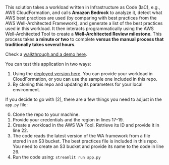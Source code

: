
This solution takes a workload written in Infrastructure as Code (IaC), e.g., AWS CloudFormation, and calls **Amazon Bedrock** to analyze it, detect what AWS best practices are used (by comparing with best practices from the AWS Well-Architected Framework), and generate a list of the best practices used in this workload. It then interacts programmatically using the AWS Well-Architected Tool to create a **Well-Architected Review milestone**. This process takes **a minute or two** to complete **versus the manual process that traditionally takes several hours**.

Check a [walkthrough and a demo here](link).

You can test this application in two ways:

1. Using the [deployed version here](https://wa-genai.streamlit.app/). You can provide your workload in CloudFormation, or you can use the sample one included in this repo.
2. By cloning this repo and updating its parameters for your local environment.

If you decide to go with [2], there are a few things you need to adjust in the `app.py` file:

0. Clone the repo to your machine.
1. Provide your credentials and the region in lines 17-19.
2. Create a workload in the AWS WA Tool. Retrieve its ID and provide it in line 22.
3. The code reads the latest version of the WA framework from a file stored in an S3 bucket. The best practices file is included in this repo. You need to create an S3 bucket and provide its name to the code in line 26.
5. Run the code using: `streamlit run app.py`
